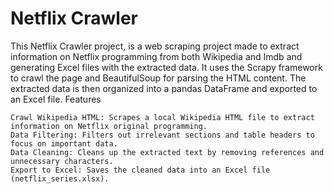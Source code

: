 # Netflix Crawler


This Netflix Crawler project, is a web scraping project made to extract information on Netflix programming from both Wikipedia and Imdb and generating Excel files with the extracted data.
It uses the Scrapy framework to crawl the page and BeautifulSoup for parsing the HTML content. The extracted data is then organized into a pandas DataFrame and exported to an Excel file.
Features

    Crawl Wikipedia HTML: Scrapes a local Wikipedia HTML file to extract information on Netflix original programming.
    Data Filtering: Filters out irrelevant sections and table headers to focus on important data.
    Data Cleaning: Cleans up the extracted text by removing references and unnecessary characters.
    Export to Excel: Saves the cleaned data into an Excel file (netflix_series.xlsx).